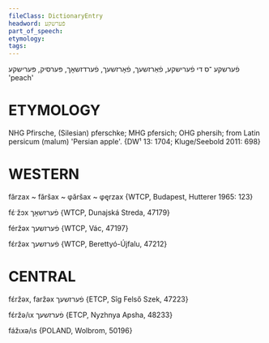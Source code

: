 ```yaml
---
fileClass: DictionaryEntry
headword: פֿערשקע
part_of_speech: 
etymology: 
tags: 
---
```

פֿערשקע
־ס
די
פֿערישקע, פֿאַרזשעך, פֿאָרזשעך, פֿערדזשאָך, פּערסיק, פּערישקע
'peach'

ETYMOLOGY
===========
NHG Pfirsche, (Silesian) pferschke; MHG pfersich; OHG phersih; from Latin persicum (malum) 'Persian apple'. 
{DW¹ 13: 1704; Kluge/Seebold 2011: 698}

WESTERN
========

fărzax ~ făršax ~ φăršax ~ φęrzax {WTCP, Budapest, Hutterer 1965: 123}

fɛ́ˑžɔx פֿערזשאָך {WTCP, Dunajská Streda, 47179}

féržəx פֿערזשעך {WTCP, Vác, 47197}

fɛ́ržəx פֿערזשעך {WTCP, Berettyó-Újfalu, 47212}

CENTRAL
========

fɛ́ržəx, faržəx פֿערזשעך {ETCP, Sîg Felső Szek, 47223}

fɛ́ržə/ɩx פֿערזשעך {ETCP, Nyzhnya Apsha, 48233}

fážɩxə/ɩs {POLAND, Wolbrom, 50196}
